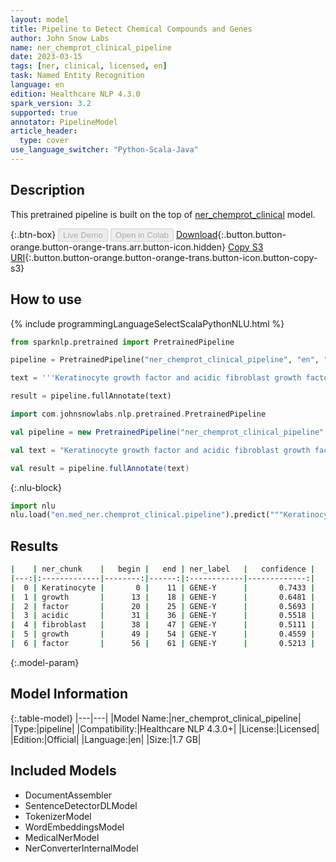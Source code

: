 ```yaml
---
layout: model
title: Pipeline to Detect Chemical Compounds and Genes
author: John Snow Labs
name: ner_chemprot_clinical_pipeline
date: 2023-03-15
tags: [ner, clinical, licensed, en]
task: Named Entity Recognition
language: en
edition: Healthcare NLP 4.3.0
spark_version: 3.2
supported: true
annotator: PipelineModel
article_header:
  type: cover
use_language_switcher: "Python-Scala-Java"
---
```


## Description

This pretrained pipeline is built on the top of [ner_chemprot_clinical](https://nlp.johnsnowlabs.com/2021/03/31/ner_chemprot_clinical_en.html) model.

{:.btn-box}
<button class="button button-orange" disabled>Live Demo</button>
<button class="button button-orange" disabled>Open in Colab</button>
[Download](https://s3.amazonaws.com/auxdata.johnsnowlabs.com/clinical/models/ner_chemprot_clinical_pipeline_en_4.3.0_3.2_1678865440862.zip){:.button.button-orange.button-orange-trans.arr.button-icon.hidden}
[Copy S3 URI](s3://auxdata.johnsnowlabs.com/clinical/models/ner_chemprot_clinical_pipeline_en_4.3.0_3.2_1678865440862.zip){:.button.button-orange.button-orange-trans.button-icon.button-copy-s3}

## How to use



<div class="tabs-box" markdown="1">
{% include programmingLanguageSelectScalaPythonNLU.html %}

```python
from sparknlp.pretrained import PretrainedPipeline

pipeline = PretrainedPipeline("ner_chemprot_clinical_pipeline", "en", "clinical/models")

text = '''Keratinocyte growth factor and acidic fibroblast growth factor are mitogens for primary cultures of mammary epithelium.'''

result = pipeline.fullAnnotate(text)
```
```scala
import com.johnsnowlabs.nlp.pretrained.PretrainedPipeline

val pipeline = new PretrainedPipeline("ner_chemprot_clinical_pipeline", "en", "clinical/models")

val text = "Keratinocyte growth factor and acidic fibroblast growth factor are mitogens for primary cultures of mammary epithelium."

val result = pipeline.fullAnnotate(text)
```


{:.nlu-block}
```python
import nlu
nlu.load("en.med_ner.chemprot_clinical.pipeline").predict("""Keratinocyte growth factor and acidic fibroblast growth factor are mitogens for primary cultures of mammary epithelium.""")
```

</div>

## Results

```bash
|    | ner_chunk    |   begin |   end | ner_label   |   confidence |
|---:|:-------------|--------:|------:|:------------|-------------:|
|  0 | Keratinocyte |       0 |    11 | GENE-Y      |       0.7433 |
|  1 | growth       |      13 |    18 | GENE-Y      |       0.6481 |
|  2 | factor       |      20 |    25 | GENE-Y      |       0.5693 |
|  3 | acidic       |      31 |    36 | GENE-Y      |       0.5518 |
|  4 | fibroblast   |      38 |    47 | GENE-Y      |       0.5111 |
|  5 | growth       |      49 |    54 | GENE-Y      |       0.4559 |
|  6 | factor       |      56 |    61 | GENE-Y      |       0.5213 |
```

{:.model-param}
## Model Information

{:.table-model}
|---|---|
|Model Name:|ner_chemprot_clinical_pipeline|
|Type:|pipeline|
|Compatibility:|Healthcare NLP 4.3.0+|
|License:|Licensed|
|Edition:|Official|
|Language:|en|
|Size:|1.7 GB|

## Included Models

- DocumentAssembler
- SentenceDetectorDLModel
- TokenizerModel
- WordEmbeddingsModel
- MedicalNerModel
- NerConverterInternalModel